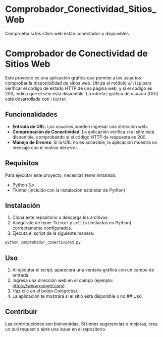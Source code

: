 # Comprobador_Conectividad_Sitios_Web
Comprueba si los sitios web están conectados y disponibles
# Comprobador de Conectividad de Sitios Web

Este proyecto es una aplicación gráfica que permite a los usuarios comprobar la disponibilidad de sitios web. Utiliza el módulo `urllib` para verificar el código de estado HTTP de una página web, y si el código es 200, indica que el sitio está disponible. La interfaz gráfica de usuario (GUI) está desarrollada con `Tkinter`.

## Funcionalidades

- **Entrada de URL**: Los usuarios pueden ingresar una dirección web.
- **Comprobación de Conectividad**: La aplicación verifica si el sitio está disponible, comprobando si el código HTTP de respuesta es 200.
- **Manejo de Errores**: Si la URL no es accesible, la aplicación muestra un mensaje con el motivo del error.

## Requisitos

Para ejecutar este proyecto, necesitas tener instalado:

- Python 3.x
- Tkinter (incluido con la instalación estándar de Python)

## Instalación

1. Clona este repositorio o descarga los archivos.
2. Asegúrate de tener `Tkinter` y `urllib` (incluidos en Python) correctamente configurados.
3. Ejecuta el script de la siguiente manera:

```bash
python comprobador_conectividad.py
```

## Uso
1. Al ejecutar el script, aparecerá una ventana gráfica con un campo de entrada.
2. Ingresa una dirección web en el campo (ejemplo: https://www.google.com).
3. Haz clic en el botón Comprobar.
4. La aplicación te mostrará si el sitio está disponible o no.## Uso

## Contribuir
Las contribuciones son bienvenidas. Si tienes sugerencias o mejoras, crea un pull request o abre una issue en el repositorio.
